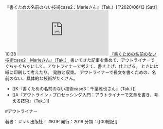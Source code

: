 『書くための名前のない技術case2：Marieさん』（Tak.）[[?2020/06/13 (Sat)] 10:38
[![](https://gyazo.com/ebd68bdac14b3d86bfdc261ea0f04104.img)](http://amzn.to/2Yy28mK)
[『書くための名前のない技術case2：Marieさん』（Tak.）](https://amzn.to/2Yy28mK)
書いてきた記事を集めて、アウトライナーでぐちゃぐちゃにして、アウトライナーで考えて、書き上げ、仕上げる。
ときには紙に印刷して考えたり。
発散と収束。
アウトライナーで長文を書くための、名前のない、具体的な技術がたくさん。

- [[K『書くための名前のない技術case3：千葉雅也さん』（Tak.）]]
- [[A『アウトライン・プロセッシング入門：アウトライナーで文章を書き、考える技術』（Tak.）]]

#アウトライナー 

著者： #Tak
出版社： #KDP
発行：2019
分類：[[00総記]]